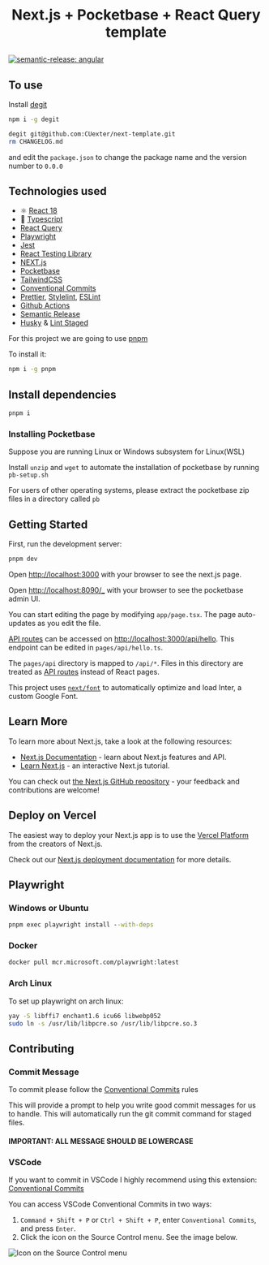 # <p align="center"> Next.js + Pocketbase + React Query template</p>

[![semantic-release: angular](https://img.shields.io/badge/semantic--release-angular-e10079?logo=semantic-release)](https://github.com/semantic-release/semantic-release)

## To use

Install [degit](https://github.com/Rich-Harris/degit)

```bash
npm i -g degit
```

```bash
degit git@github.com:CUexter/next-template.git
rm CHANGELOG.md
```

and edit the `package.json` to change the package name and the version number to `0.0.0`

## Technologies used

- ⚛️ [React 18](https://reactjs.org/)
- 💎 [Typescript](https://www.typescriptlang.org/)
- [React Query](https://react-query-v3.tanstack.com/)
- [Playwright](https://playwright.dev)
- [Jest](https://jestjs.io)
- [React Testing Library](https://testing-library.com/)
- [NEXT.js](https://nextjs.org)
- [Pocketbase](https://pocketbase.io)
- [TailwindCSS](https://tailwindcss.com)
- [Conventional Commits](https://www.conventionalcommits.org/en/v1.0.0/)
- [Prettier](https://prettier.io/), [Stylelint](https://stylelint.io/), [ESLint](https://eslint.org/)
- [Github Actions](https://github.com/features/actions)
- [Semantic Release](https://github.com/features/actions)
- [Husky](https://typicode.github.io/husky/#/) & [Lint Staged](https://github.com/okonet/lint-staged)

For this project we are going to use [pnpm](https://pnpm.io)

To install it:

```bash
npm i -g pnpm
```

## Install dependencies

```bash
pnpm i
```

### Installing Pocketbase

Suppose you are running Linux or Windows subsystem for Linux(WSL)

Install `unzip` and `wget` to automate the installation of pocketbase by running `pb-setup.sh`

For users of other operating systems, please extract the pocketbase zip files in a directory called `pb`

## Getting Started

First, run the development server:

```bash
pnpm dev
```

Open [http://localhost:3000](http://localhost:3000) with your browser to see the next.js page.

Open [http://localhost:8090/\_](http://localhost:8090/_) with your browser to see the pocketbase admin UI.

You can start editing the page by modifying `app/page.tsx`. The page auto-updates as you edit the file.

[API routes](https://nextjs.org/docs/api-routes/introduction) can be accessed on [http://localhost:3000/api/hello](http://localhost:3000/api/hello). This endpoint can be edited in `pages/api/hello.ts`.

The `pages/api` directory is mapped to `/api/*`. Files in this directory are treated as [API routes](https://nextjs.org/docs/api-routes/introduction) instead of React pages.

This project uses [`next/font`](https://nextjs.org/docs/basic-features/font-optimization) to automatically optimize and load Inter, a custom Google Font.

## Learn More

To learn more about Next.js, take a look at the following resources:

- [Next.js Documentation](https://nextjs.org/docs) - learn about Next.js features and API.
- [Learn Next.js](https://nextjs.org/learn) - an interactive Next.js tutorial.

You can check out [the Next.js GitHub repository](https://github.com/vercel/next.js/) - your feedback and contributions are welcome!

## Deploy on Vercel

The easiest way to deploy your Next.js app is to use the [Vercel Platform](https://vercel.com/new?utm_medium=default-template&filter=next.js&utm_source=create-next-app&utm_campaign=create-next-app-readme) from the creators of Next.js.

Check out our [Next.js deployment documentation](https://nextjs.org/docs/deployment) for more details.

## Playwright

### Windows or Ubuntu

```cmd
pnpm exec playwright install --with-deps
```

### Docker

```bash
docker pull mcr.microsoft.com/playwright:latest
```

### Arch Linux

To set up playwright on arch linux:

```bash
yay -S libffi7 enchant1.6 icu66 libwebp052
sudo ln -s /usr/lib/libpcre.so /usr/lib/libpcre.so.3
```

## Contributing

### Commit Message

To commit please follow the [Conventional Commits](https://www.conventionalcommits.org/en/v1.0.0/) rules

This will provide a prompt to help you write good commit messages for us to handle. This will automatically run the git commit command for staged files.

#### IMPORTANT: ALL MESSAGE SHOULD BE LOWERCASE

### VSCode

If you want to commit in VSCode I highly recommend using this extension: [Conventional Commits](https://marketplace.visualstudio.com/items?itemname=vivaxy.vscode-conventional-commits)

You can access VSCode Conventional Commits in two ways:

1. `Command + Shift + P` or `Ctrl + Shift + P`, enter `Conventional Commits`,
   and press `Enter`.
2. Click the icon on the Source Control menu. See the image below.

![Icon on the Source Control menu](https://github.com/vivaxy/vscode-conventional-commits/raw/master/assets/docs/icon-on-the-source-control-menu.png)
